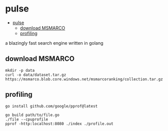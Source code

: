 # pulse

<!--toc:start-->
- [pulse](#pulse)
  - [download MSMARCO](#download-msmarco)
  - [profiling](#profiling)
<!--toc:end-->

a blazingly fast search engine written in golang

## download MSMARCO

```shell
mkdir -p data
curl -o data/dataset.tar.gz https://msmarco.blob.core.windows.net/msmarcoranking/collection.tar.gz
```

## profiling 

```shell
go install github.com/google/pprof@latest

go build path/to/file.go
./file --cpuprofile
pprof -http:localhost:8080 ./index ./profile.out
```

